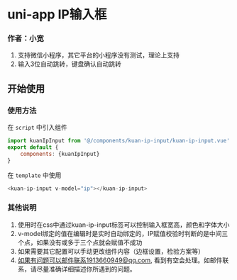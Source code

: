 # uni-app IP输入框
### 作者：小宽

1. 支持微信小程序，其它平台的小程序没有测试，理论上支持
2. 输入3位自动跳转，键盘确认自动跳转


## 开始使用


### 使用方法
在 `script` 中引入组件
``` javascript
import kuanIpInput from '@/components/kuan-ip-input/kuan-ip-input.vue'
export default {
    components: {kuanIpInput}
}
```
在 `template` 中使用
``` javascript
<kuan-ip-input v-model="ip"></kuan-ip-input>
```
### 其他说明
1.	使用时在css中通过kuan-ip-input标签可以控制输入框宽高，颜色和字体大小
2.	v-model绑定的值在编辑时是实时自动绑定的，IP赋值校验时判断的是中间三个点，如果没有或多于三个点就会赋值不成功
3.	如果需要其它配置可以手动更改组件内容（边框设置，检验方案等）
4.	如果有问题可以邮件联系1913660949@qq.com, 看到有空会处理。如邮件联系，请尽量准确详细描述你所遇到的问题。
